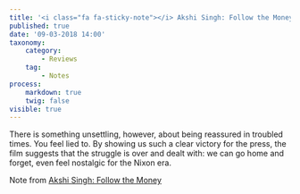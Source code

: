 ```yaml
---
title: '<i class="fa fa-sticky-note"></i> Akshi Singh: Follow the Money'
published: true
date: '09-03-2018 14:00'
taxonomy:
    category:
        - Reviews
    tag:
        - Notes
process:
    markdown: true
    twig: false
visible: true
---
```


<p class="highlight">There is something unsettling, however, about being reassured in troubled times. You feel lied to. By showing us such a clear victory for the press, the film suggests that the struggle is over and dealt with: we can go home and forget, even feel nostalgic for the Nixon era.</p>
<p>Note from <a href="http://ift.tt/2t9m1UQ" class="styling u-bookmark-of">Akshi Singh: Follow the Money</a></p>


